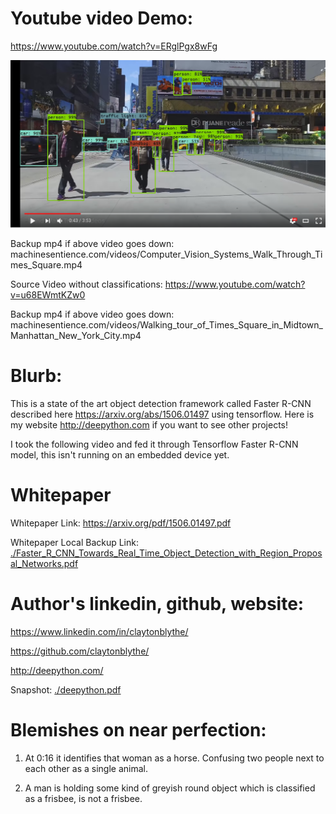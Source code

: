 # Youtube video Demo:

https://www.youtube.com/watch?v=ERglPgx8wFg

[![Demo](./demo.png?raw=true)](https://www.youtube.com/watch?v=ERglPgx8wFg&feature=youtu.be)

Backup mp4 if above video goes down: 
machinesentience.com/videos/Computer_Vision_Systems_Walk_Through_Times_Square.mp4


Source Video without classifications: https://www.youtube.com/watch?v=u68EWmtKZw0

Backup mp4 if above video goes down: machinesentience.com/videos/Walking_tour_of_Times_Square_in_Midtown_Manhattan_New_York_City.mp4

# Blurb:

This is a state of the art object detection framework called Faster R-CNN described here https://arxiv.org/abs/1506.01497 using tensorflow.  Here is my website http://deepython.com if you want to see other projects!

I took the following video and fed it through Tensorflow Faster R-CNN model, this isn't running on an embedded device yet. 


# Whitepaper

Whitepaper Link: https://arxiv.org/pdf/1506.01497.pdf

Whitepaper Local Backup Link: <a href="./Faster_R_CNN_Towards_Real_Time_Object_Detection_with_Region_Proposal_Networks.pdf">./Faster_R_CNN_Towards_Real_Time_Object_Detection_with_Region_Proposal_Networks.pdf</a>

# Author's linkedin, github, website:

https://www.linkedin.com/in/claytonblythe/

https://github.com/claytonblythe/

http://deepython.com/

Snapshot: 
<a href="./deepython.pdf">./deepython.pdf</a>


# Blemishes on near perfection: 

1.  At 0:16 it identifies that woman as a horse.  Confusing two people next to each other as a single animal.

2.  A man is holding some kind of greyish round object which is classified as a frisbee, is not a frisbee. 





